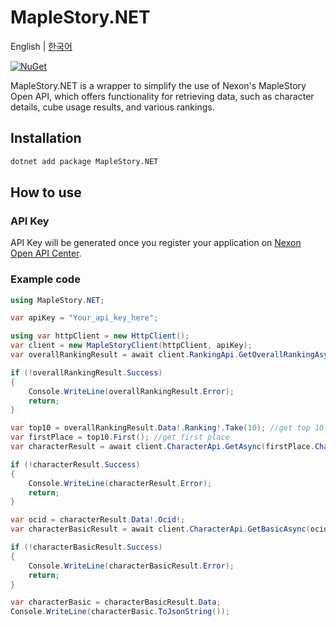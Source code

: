 # MapleStory.NET

English | [한국어](README-ko.md)

[![NuGet](https://img.shields.io/nuget/v/MapleStory.NET)](https://www.nuget.org/packages/MapleStory.NET)

MapleStory.NET is a wrapper to simplify the use of Nexon's MapleStory Open API, which offers functionality for retrieving data, such as character details, cube usage results, and various rankings.

## Installation

```xml
dotnet add package MapleStory.NET
```

## How to use

### API Key

API Key will be generated once you register your application on [Nexon Open API Center](https://openapi.nexon.com/my-application/).

### Example code

```csharp
using MapleStory.NET;

var apiKey = "Your_api_key_here";

using var httpClient = new HttpClient();
var client = new MapleStoryClient(httpClient, apiKey);
var overallRankingResult = await client.RankingApi.GetOverallRankingAsync(); //fetch overall ranking

if (!overallRankingResult.Success)
{
    Console.WriteLine(overallRankingResult.Error);
    return;
}

var top10 = overallRankingResult.Data!.Ranking!.Take(10); //get top 10 characters
var firstPlace = top10.First(); //get first place
var characterResult = await client.CharacterApi.GetAsync(firstPlace.CharacterName!); //fetch character identifier(ocid)

if (!characterResult.Success)
{
    Console.WriteLine(characterResult.Error);
    return;
}

var ocid = characterResult.Data!.Ocid!;
var characterBasicResult = await client.CharacterApi.GetBasicAsync(ocid); //fetch basic data

if (!characterBasicResult.Success)
{
    Console.WriteLine(characterBasicResult.Error);
    return;
}

var characterBasic = characterBasicResult.Data;
Console.WriteLine(characterBasic.ToJsonString());
```
